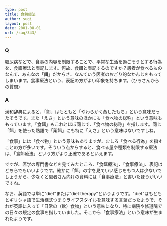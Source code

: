 ```yaml
---
type: post
title: 食餌療法
author: sugi
layout: post
date: 2001-08-01
url: /saq/343/
---
```

### Q 

糖尿病などで、食事の内容を制限することで、平常な生活を過ごそうとする行為を、食餌療法と表記します。何故、食餌と表記するのですか？患者が食べるものなんて、あんなの「餌」だからさ、なんていう医者のおごり的なかんじをもってしまいます。食事療法という、表記の方がよい印象を持ちます。（ひろさんからの質問）

### A 

漢和辞典によると、「餌」はもともと「やわらかく蒸したもち」という意味だったそうです。また「えさ」という意味のほかにも「食べ物の総称」という意味ももっています。「食餌」もこれとほぼ同じで、「食べ物の総称」を指します。同じ「餌」を使った熟語で「薬餌」にも特に「えさ」という意味はないですしね。

「食事」には「食べ物」という意味もありますが、むしろ「食べる行為」を指すことの方が多いです。そういう点からすると、食べる量や種類を制限する療法は、「食餌療法」という方がより正確であるといえます。

ですが、医学の専門書などを見てみたところ、「食餌療法」、「食事療法」、表記はどちらでもいいようです。確かに「餌」の字を見ていい感じをもつ人は少ないでしょうから、少なくと患者さん向けの資料には「食事療法」と書いたほうがいいですね。

なお、英語では単に"diet"または"diet therapy"というようです。"diet"はもともとギリシャ語で生活様式つまりライフスタイルを意味する言葉だったようで、それが英語に入って「日常の（飲）食物」という意味になり、特に病院や修道院での日々の規定の食事を指していました。そこから「食事療法」という意味が生まれたようです。